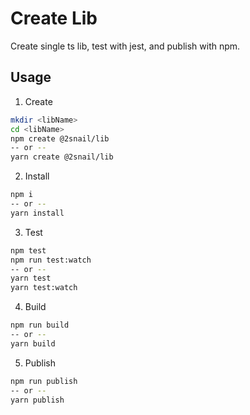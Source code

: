 # Create Lib

Create single ts lib, test with jest, and publish with npm.

## Usage

1. Create

```bash
mkdir <libName>
cd <libName>
npm create @2snail/lib
-- or --
yarn create @2snail/lib
```

2. Install

```bash
npm i
-- or --
yarn install
```

3. Test

```bash
npm test
npm run test:watch
-- or --
yarn test
yarn test:watch
```

4. Build

```bash
npm run build
-- or --
yarn build
```

5. Publish

```bash
npm run publish
-- or --
yarn publish
```
